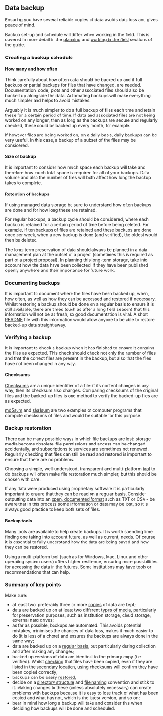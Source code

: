 
## Data backup

Ensuring you have several reliable copies of data avoids data loss and gives peace of mind. 

Backup set-up and schedule will differ when working in the field. This is covered in more detail in the [planning](#before-you-go) and [working in the field](#in-the-field) sections of the guide.

### Creating a backup schedule

#### How many and how often

Think carefully about how often data should be backed up and if full backups or partial backups for files that have changed, are needed. Documentation, code, plots and other associated files should also be backed up alongside the data. Automating backups will make everything much simpler and helps to avoid mistakes.

Arguably it is much simpler to do a full backup of files each time and retain these for a certain period of time. If data and associated files are not being worked on any longer, then as long as the backups are secure and regularly checked, these could be backed up every month, for example. 

If however files are being worked on, on a daily basis, daily backups can be very useful. In this case, a backup of a subset of the files may be considered. 
 
#### Size of backup

It is important to consider how much space each backup will take and therefore how much total space is required for all of your backups. Data volume and also the number of files will both affect how long the backup takes to complete.

#### Retention of backups

If using managed data storage be sure to understand how often backups are done and for how long these are retained.

For regular backups, a backup cycle should be considered, where each backup is retained for a certain period of time before being deleted. For example, if ten backups of files are retained and these backups are done once per week, when a new backup is done (and verified), the oldest would then be deleted. 

The long-term preservation of data should always be planned in a data management plan at the outset of a project (sometimes this is required as part of a project proposal). In planning this long-term storage, take into account how the data have been collected, if they have been published openly anywhere and their importance for future work. 

### Documenting backups

It is important to document where the files have been backed up, when, how often, as well as how they can be accessed and restored if necessary. Whilst restoring a backup should be done on a regular basis to ensure it is still available, there are times (such as after a long field season) that this information will not be as fresh, so good documentation is vital. A short [README](#README.txt) file with this information would allow anyone to be able to restore backed-up data straight away.

### Verifying a backup

It is important to check a backup when it has finished to ensure it contains the files as expected. This check should check not only the number of files and that the correct files are present in the backup, but also that the files have not been changed in any way.

#### Checksums

 [Checksums](https://en.wikipedia.org/wiki/Checksum) are a unique identifier of a file: if its content changes in any way, then its checksum also changes. Comparing checksums of the original files and the backed-up files is one method to verify the backed-up files are as expected. 

[md5sum](https://en.wikipedia.org/wiki/Md5sum) and [sha1sum](https://en.wikipedia.org/wiki/Sha1sum) are two examples of computer programs that compute checksums of files and would be suitable for this purpose.  

### Backup restoration

There can be many possible ways in which file backups are lost: storage media become obsolete, file permissions and access can be changed accidentally, and subscriptions to services are sometimes not renewed. Regularly checking that files can still be read and restored is important to ensure that there are no problems.

Choosing a simple, well-understood, transparent and multi-platform [tool](#backup-tools) to do backups will often make file restoration much simpler, but this should be chosen with care.

If any data were produced using proprietary software it is particularly important to ensure that they can be read on a regular basis. Consider outputting data into an [open, documented format](#data-file-formats) such as TXT or CSV - be aware that in this process some information or data may be lost, so it is always good practice to keep both sets of files. 

#### Backup tools

Many tools are available to help create backups. It is worth spending time finding one taking into account future, as well as current, needs. Of course it is essential to fully understand how the data are being saved and how they can be restored.  

Using a multi-platform tool (such as for Windows, Mac, Linux and other operating system users) offers higher resilience, ensuring more possibilities for accessing the data in the futures. Some institutions may have tools or recommendations that can help. 

### Summary of key points

Make sure:

* at least two, preferably three or more [copies](#how-many-and-how-often) of data are kept;
* data are backed up on at least two different [types of media](#storing-data), particularly for preservation purposes, such as institution storage, cloud storage, external hard drives;
* as far as possible, backups are automated. This avoids potential mistakes, minimises the chances of data loss, makes it much easier to do (it is less of a chore) and ensures the backups are always done in the same way;
* data are backed up on a [regular basis](#how-many-and-how-often), but particularly during collection and after making any changes;
* backed up versions of data are identical to the primary copy (i.e. verified). Whilst [checking](#checking-and-restoring-backups) that files have been copied, even if they are listed in the secondary location, using checksums will confirm they have been copied correctly;
* backups can be easily [restored](#checking-and-restoring-backups);
* decide on a [directory structure](#storing-data) and [file naming](#file-naming) convention and stick to it. Making changes to these (unless absolutely necessary) can create problems with backups because it is easy to lose track of what has been copied and what has not, which is the latest version, and so on;
* bear in mind how long a backup will take and consider this when deciding how backups will be done and scheduled.